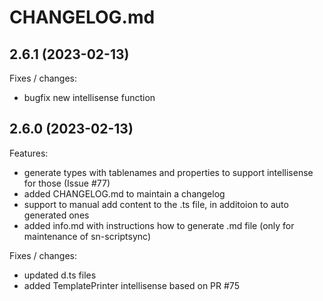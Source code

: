 # CHANGELOG.md

## 2.6.1 (2023-02-13)
Fixes / changes:
  - bugfix new intellisense function


## 2.6.0 (2023-02-13)

Features:
  - generate types with tablenames and properties to support intellisense for those (Issue #77)
  - added CHANGELOG.md to maintain a changelog 
  - support to manual add content to the .ts file, in additoion to auto generated ones
  - added info.md with instructions how to generate .md file (only for maintenance of sn-scriptsync)

Fixes / changes:
  - updated d.ts files
  - added TemplatePrinter intellisense based on PR #75

